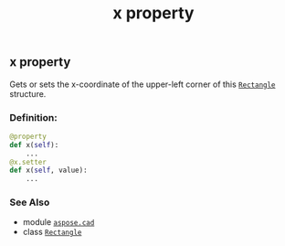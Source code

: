 ﻿---
title: x property
second_title: Aspose.CAD for Python via .NET API References
description: 
type: docs
weight: 250
url: /python-net/aspose.cad/rectangle/x/
is_root: false
---

## x property


Gets or sets the x-coordinate of the upper-left corner of this [`Rectangle`](/cad/python-net/aspose.cad/rectangle) structure.
### Definition:
```python
@property
def x(self):
    ...
@x.setter
def x(self, value):
    ...
```

### See Also
* module [`aspose.cad`](../../)
* class [`Rectangle`](/cad/python-net/aspose.cad/rectangle)
